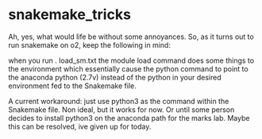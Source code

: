 # snakemake_tricks


Ah, yes, what would life be without some annoyances. So, as it turns out to run snakemake on o2, keep the following in mind:

when you run . load_sm.txt the module load command does some things to the environment which essentially cause the python
command to point to the anaconda python (2.7v) instead of the python in your desired environment fed to the Snakemake file.

A current workaround: just use python3 as the command within the Snakemake file. Non ideal, but it works for now. Or until some
person decides to install python3 on the anaconda path for the marks lab. Maybe this can be resolved, ive given up for today.


